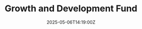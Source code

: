 ---
title: Growth and Development Fund
linkTitle: Growth and Development Fund
date: '2025-05-06T14:19:00Z'
weight: 1
description: GitLab's Growth and Development Fund allows full-time employees to receive
  up to $10,000 annually for approved growth opportunities, including courses and
  conferences. The application process involves manager approval, and reimbursement
  is available after completion of the opportunity. Specific guidelines for eligibility,
  application steps, and reimbursement types are provided.
draft: false
ref: growth-and-development-fund
---